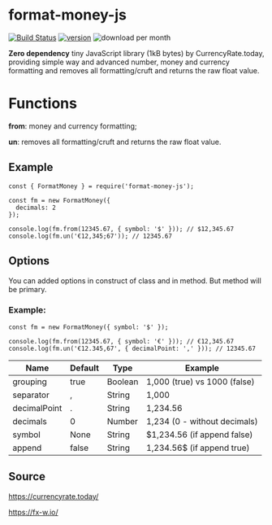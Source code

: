 # format-money-js
[![Build Status](https://travis-ci.org/dejurin/format-money-js.svg?branch=master)](https://travis-ci.org/dejurin/format-money-js)
[![version](https://img.shields.io/npm/v/format-money-js)](https://www.npmjs.com/package/format-money-js)
![download per month](https://img.shields.io/npm/dm/format-money-js)


**Zero dependency** tiny JavaScript library (1kB bytes) by CurrencyRate.today, providing simple way and advanced number, money and currency formatting and removes all formatting/cruft and returns the raw float value.


# Functions

**from**:  money and currency formatting;

**un**: removes all formatting/cruft and returns the raw float value.


## Example

```
const { FormatMoney } = require('format-money-js');

const fm = new FormatMoney({
  decimals: 2
});

console.log(fm.from(12345.67, { symbol: '$' })); // $12,345.67
console.log(fm.un('€12,345;67')); // 12345.67
```

## Options

You can added options in construct of class and in method. But method will be primary.
### Example: 
```
const fm = new FormatMoney({ symbol: '$' });

console.log(fm.from(12345.67, { symbol: '€' })); // €12,345.67
console.log(fm.un('€12.345,67', { decimalPoint: ',' })); // 12345.67
```

| Name          | Default  | Type    | Example
|---------------|----------|---------|------------------------------|
| grouping      | true     | Boolean | 1,000 (true) vs 1000 (false) |
| separator     | ,        | String  | 1,000                        |
| decimalPoint  | .        | String  | 1,234.56                     |
| decimals      | 0        | Number  | 1,234 (0 - without decimals) |
| symbol        | None     | String  | $1,234.56 (if append false)  |
| append        | false    | String  | 1,234.56$ (if append true)   |

## Source

https://currencyrate.today/

https://fx-w.io/

